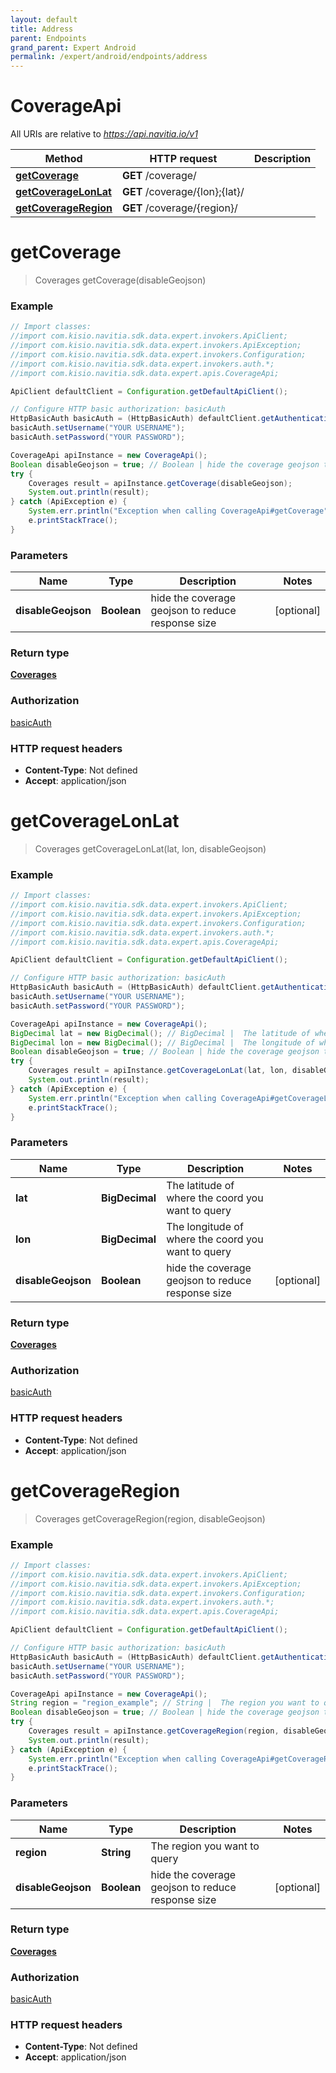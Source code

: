 ```yaml
---
layout: default
title: Address
parent: Endpoints
grand_parent: Expert Android
permalink: /expert/android/endpoints/address
---
```


# CoverageApi

All URIs are relative to *https://api.navitia.io/v1*

Method | HTTP request | Description
------------- | ------------- | -------------
[**getCoverage**](CoverageApi.md#getCoverage) | **GET** /coverage/ | 
[**getCoverageLonLat**](CoverageApi.md#getCoverageLonLat) | **GET** /coverage/{lon};{lat}/ | 
[**getCoverageRegion**](CoverageApi.md#getCoverageRegion) | **GET** /coverage/{region}/ | 


<a name="getCoverage"></a>
# **getCoverage**
> Coverages getCoverage(disableGeojson)



### Example
```java
// Import classes:
//import com.kisio.navitia.sdk.data.expert.invokers.ApiClient;
//import com.kisio.navitia.sdk.data.expert.invokers.ApiException;
//import com.kisio.navitia.sdk.data.expert.invokers.Configuration;
//import com.kisio.navitia.sdk.data.expert.invokers.auth.*;
//import com.kisio.navitia.sdk.data.expert.apis.CoverageApi;

ApiClient defaultClient = Configuration.getDefaultApiClient();

// Configure HTTP basic authorization: basicAuth
HttpBasicAuth basicAuth = (HttpBasicAuth) defaultClient.getAuthentication("basicAuth");
basicAuth.setUsername("YOUR USERNAME");
basicAuth.setPassword("YOUR PASSWORD");

CoverageApi apiInstance = new CoverageApi();
Boolean disableGeojson = true; // Boolean | hide the coverage geojson to reduce response size
try {
    Coverages result = apiInstance.getCoverage(disableGeojson);
    System.out.println(result);
} catch (ApiException e) {
    System.err.println("Exception when calling CoverageApi#getCoverage");
    e.printStackTrace();
}
```

### Parameters

Name | Type | Description  | Notes
------------- | ------------- | ------------- | -------------
 **disableGeojson** | **Boolean**| hide the coverage geojson to reduce response size | [optional]

### Return type

[**Coverages**](Coverages.md)

### Authorization

[basicAuth](../README.md#basicAuth)

### HTTP request headers

 - **Content-Type**: Not defined
 - **Accept**: application/json

<a name="getCoverageLonLat"></a>
# **getCoverageLonLat**
> Coverages getCoverageLonLat(lat, lon, disableGeojson)



### Example
```java
// Import classes:
//import com.kisio.navitia.sdk.data.expert.invokers.ApiClient;
//import com.kisio.navitia.sdk.data.expert.invokers.ApiException;
//import com.kisio.navitia.sdk.data.expert.invokers.Configuration;
//import com.kisio.navitia.sdk.data.expert.invokers.auth.*;
//import com.kisio.navitia.sdk.data.expert.apis.CoverageApi;

ApiClient defaultClient = Configuration.getDefaultApiClient();

// Configure HTTP basic authorization: basicAuth
HttpBasicAuth basicAuth = (HttpBasicAuth) defaultClient.getAuthentication("basicAuth");
basicAuth.setUsername("YOUR USERNAME");
basicAuth.setPassword("YOUR PASSWORD");

CoverageApi apiInstance = new CoverageApi();
BigDecimal lat = new BigDecimal(); // BigDecimal |  The latitude of where the coord you want to query
BigDecimal lon = new BigDecimal(); // BigDecimal |  The longitude of where the coord you want to query
Boolean disableGeojson = true; // Boolean | hide the coverage geojson to reduce response size
try {
    Coverages result = apiInstance.getCoverageLonLat(lat, lon, disableGeojson);
    System.out.println(result);
} catch (ApiException e) {
    System.err.println("Exception when calling CoverageApi#getCoverageLonLat");
    e.printStackTrace();
}
```

### Parameters

Name | Type | Description  | Notes
------------- | ------------- | ------------- | -------------
 **lat** | **BigDecimal**|  The latitude of where the coord you want to query |
 **lon** | **BigDecimal**|  The longitude of where the coord you want to query |
 **disableGeojson** | **Boolean**| hide the coverage geojson to reduce response size | [optional]

### Return type

[**Coverages**](Coverages.md)

### Authorization

[basicAuth](../README.md#basicAuth)

### HTTP request headers

 - **Content-Type**: Not defined
 - **Accept**: application/json

<a name="getCoverageRegion"></a>
# **getCoverageRegion**
> Coverages getCoverageRegion(region, disableGeojson)



### Example
```java
// Import classes:
//import com.kisio.navitia.sdk.data.expert.invokers.ApiClient;
//import com.kisio.navitia.sdk.data.expert.invokers.ApiException;
//import com.kisio.navitia.sdk.data.expert.invokers.Configuration;
//import com.kisio.navitia.sdk.data.expert.invokers.auth.*;
//import com.kisio.navitia.sdk.data.expert.apis.CoverageApi;

ApiClient defaultClient = Configuration.getDefaultApiClient();

// Configure HTTP basic authorization: basicAuth
HttpBasicAuth basicAuth = (HttpBasicAuth) defaultClient.getAuthentication("basicAuth");
basicAuth.setUsername("YOUR USERNAME");
basicAuth.setPassword("YOUR PASSWORD");

CoverageApi apiInstance = new CoverageApi();
String region = "region_example"; // String |  The region you want to query
Boolean disableGeojson = true; // Boolean | hide the coverage geojson to reduce response size
try {
    Coverages result = apiInstance.getCoverageRegion(region, disableGeojson);
    System.out.println(result);
} catch (ApiException e) {
    System.err.println("Exception when calling CoverageApi#getCoverageRegion");
    e.printStackTrace();
}
```

### Parameters

Name | Type | Description  | Notes
------------- | ------------- | ------------- | -------------
 **region** | **String**|  The region you want to query |
 **disableGeojson** | **Boolean**| hide the coverage geojson to reduce response size | [optional]

### Return type

[**Coverages**](Coverages.md)

### Authorization

[basicAuth](../README.md#basicAuth)

### HTTP request headers

 - **Content-Type**: Not defined
 - **Accept**: application/json

